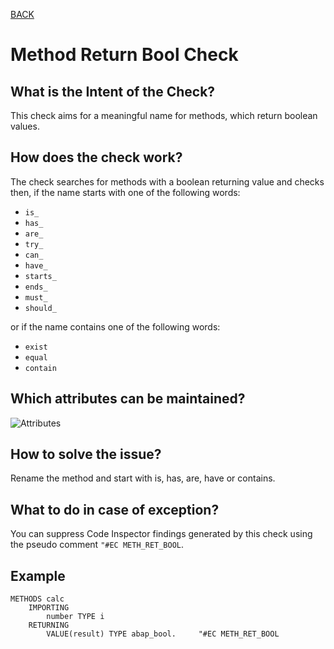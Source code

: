 [BACK](../check_documentation.md)

# Method Return Bool Check
## What is the Intent of the Check?
This check aims for a meaningful name for methods, which return boolean values.

## How does the check work?
The check searches for methods with a boolean returning value and checks then, if the name starts with one of the following words:
* `is_`
* `has_`
* `are_`
* `try_`
* `can_`
* `have_`
* `starts_`
* `ends_`
* `must_`
* `should_`

or if the name contains one of the following words:
* `exist`
* `equal`
* `contain`

## Which attributes can be maintained?
![Attributes](./img/method_name_returning_boolean.png)

## How to solve the issue?
Rename the method and start with is, has, are, have or contains.

## What to do in case of exception?
You can suppress Code Inspector findings generated by this check using the pseudo comment `"#EC METH_RET_BOOL`.

## Example
```abap
METHODS calc
    IMPORTING 
        number TYPE i
    RETURNING 
        VALUE(result) TYPE abap_bool.     "#EC METH_RET_BOOL
```